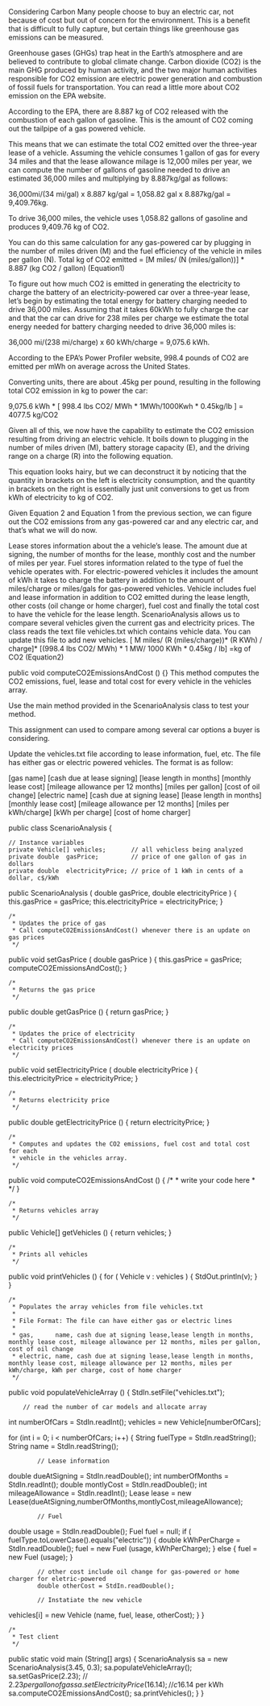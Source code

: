 Considering Carbon
Many people choose to buy an electric car, not because of cost but out of concern for the environment. This is a benefit that is difficult to fully capture, but certain things like greenhouse gas emissions can be measured.

Greenhouse gases (GHGs) trap heat in the Earth’s atmosphere and are believed to contribute to global climate change. Carbon dioxide (CO2) is the main GHG produced by human activity, and the two major human activities responsible for CO2 emission are electric power generation and combustion of fossil fuels for transportation. You can read a little more about CO2 emission on the EPA website.

According to the EPA, there are 8.887 kg of CO2 released with the combustion of each gallon of gasoline. This is the amount of CO2 coming out the tailpipe of a gas powered vehicle.

This means that we can estimate the total CO2 emitted over the three-year lease of a vehicle. Assuming the vehicle consumes 1 gallon of gas for every 34 miles and that the lease allowance milage is 12,000 miles per year, we can compute the number of gallons of gasoline needed to drive an estimated 36,000 miles and multiplying by 8.887kg/gal as follows:

36,000mi/(34 mi/gal) x 8.887 kg/gal = 1,058.82 gal x 8.887kg/gal = 9,409.76kg.

To drive 36,000 miles, the vehicle uses 1,058.82 gallons of gasoline and produces 9,409.76 kg of CO2.

You can do this same calculation for any gas-powered car by plugging in the number of miles driven (M) and the fuel efficiency of the vehicle in miles per gallon (N).
Total kg of CO2 emitted = [M miles/ (N (miles/gallon))] * 8.887 (kg CO2 / gallon)  (Equation1)

To figure out how much CO2 is emitted in generating the electricity to charge the battery of an electricity-powered car over a three-year lease, let’s begin by estimating the total energy for battery charging needed to drive 36,000 miles. Assuming that it takes 60kWh to fully charge the car and that the car can drive for 238 miles per charge we estimate the total energy needed for battery charging needed to drive 36,000 miles is:

36,000 mi/(238 mi/charge) x 60 kWh/charge = 9,075.6 kWh.

According to the EPA’s Power Profiler website, 998.4 pounds of CO2 are emitted per mWh on average across the United States.

Converting units, there are about .45kg per pound, resulting in the following total CO2 emission in kg to power the car:

9,075.6 kWh * [ 998.4 lbs CO2/ MWh * 1MWh/1000Kwh * 0.45kg/lb ] = 4077.5 kg/CO2

Given all of this, we now have the capability to estimate the CO2 emission resulting from driving an electric vehicle. It boils down to plugging in the number of miles driven (M), battery storage capacity (E), and the driving range on a charge (R) into the following equation.


This equation looks hairy, but we can deconstruct it by noticing that the quantity in brackets on the left is electricity consumption, and the quantity in brackets on the right is essentially just unit conversions to get us from kWh of electricity to kg of CO2.

Given Equation 2 and Equation 1 from the previous section, we can figure out the CO2 emissions from any gas-powered car and any electric car, and that’s what we will do now.

Lease stores information about the a vehicle’s lease.  The amount due at signing, the number of months for the lease, monthly cost and the number of miles per year.
Fuel stores information related to the type of fuel the vehicle operates with. For electric-powered vehicles it includes the amount of kWh it takes to charge the battery in addition to the amount of miles/charge or miles/gals for gas-powered vehicles.
Vehicle includes fuel and lease information in addition to CO2 emitted during the lease length, other costs (oil change or home charger), fuel cost and finally the total cost to have the vehicle for the lease length.
ScenarioAnalysis allows us to compare several vehicles given the current gas and electricity prices. The class reads the text file vehicles.txt which contains vehicle data. You can update this file to add new vehicles.
[ M miles/ (R (miles/charge))*  (R KWh) / charge]* [(998.4 lbs CO2/ MWh) * 1 MW/ 1000 KWh * 0.45kg / lb] =kg of CO2   (Equation2)





 public void computeCO2EmissionsAndCost () {}
This method computes the CO2 emissions, fuel, lease and total cost for every vehicle in the vehicles array.

Use the main method provided in the ScenarioAnalysis class to test your method.

This assignment can used to compare among several car options a buyer is considering.

Update the vehicles.txt file according to lease information, fuel, etc. The file has either gas or electric powered vehicles. The format is as follow:

[gas	name]	[cash due at lease signing]	[lease length in months]	[monthly lease cost]	[mileage allowance per 12 months]	[miles per gallon]	[cost of oil change]
[electric	name]	[cash due at signing lease]	[lease length in months]	[monthly lease cost]	[mileage allowance per 12 months]	[miles per kWh/charge]	[kWh per charge]	[cost of home charger]





public class ScenarioAnalysis {

    // Instance variables
    private Vehicle[] vehicles;       // all vehicless being analyzed 
    private double  gasPrice;         // price of one gallon of gas in dollars
    private double  electricityPrice; // price of 1 kWh in cents of a dollar, c$/kWh

public ScenarioAnalysis ( double gasPrice, double electricityPrice ) {
        this.gasPrice = gasPrice;
        this.electricityPrice = electricityPrice;
    }

    /*
     * Updates the price of gas
     * Call computeCO2EmissionsAndCost() whenever there is an update on gas prices
     */
public void setGasPrice ( double gasPrice ) {
        this.gasPrice = gasPrice;
        computeCO2EmissionsAndCost();
    }

    /*
     * Returns the gas price
     */ 
public double getGasPrice () {
        return gasPrice;
    }

    /*
     * Updates the price of electricity
     * Call computeCO2EmissionsAndCost() whenever there is an update on electricity prices
     */
public void setElectricityPrice ( double electricityPrice ) {
        this.electricityPrice = electricityPrice;
    }
    
    /*
     * Returns electricity price
     */
public double getElectricityPrice () {
        return electricityPrice;
    }

    /*
     * Computes and updates the CO2 emissions, fuel cost and total cost for each 
     * vehicle in the vehicles array.
     */
public void computeCO2EmissionsAndCost () {
     /*
      * write your code here
      *
      */
    }

    /*
     * Returns vehicles array
     */
public Vehicle[] getVehicles () {
        return vehicles;
    }

    /*
     * Prints all vehicles
     */
public void printVehicles () {
        for ( Vehicle v : vehicles ) {
            StdOut.println(v);
        }
    }

    /*
     * Populates the array vehicles from file vehicles.txt
     * 
     * File Format: The file can have either gas or electric lines
     * 
     * gas,      name, cash due at signing lease,lease length in months, monthly lease cost, mileage allowance per 12 months, miles per gallon, cost of oil change
     * electric, name, cash due at signing lease,lease length in months, monthly lease cost, mileage allowance per 12 months, miles per kWh/charge, kWh per charge, cost of home charger
     */ 
public void populateVehicleArray () {
        StdIn.setFile("vehicles.txt");

        // read the number of car models and allocate array
int numberOfCars = StdIn.readInt();
        vehicles = new Vehicle[numberOfCars];

   for (int i = 0; i < numberOfCars; i++) {
            String fuelType = StdIn.readString();
            String name     = StdIn.readString();

            // Lease information
  double dueAtSigning  = StdIn.readDouble();
            int numberOfMonths = StdIn.readInt();
            double montlyCost  = StdIn.readDouble();
            int mileageAllowance = StdIn.readInt();
            Lease lease = new Lease(dueAtSigning,numberOfMonths,montlyCost,mileageAllowance);

            // Fuel
  double usage = StdIn.readDouble();
            Fuel fuel = null; 
            if ( fuelType.toLowerCase().equals("electric")) {
                double kWhPerCharge = StdIn.readDouble();
                fuel = new Fuel (usage, kWhPerCharge);
            } else {
                fuel = new Fuel (usage);
            }

            // other cost include oil change for gas-powered or home charger for eletric-powered
            double otherCost = StdIn.readDouble();

            // Instatiate the new vehicle
  vehicles[i] = new Vehicle (name, fuel, lease, otherCost);
        }
    }

    /*
     * Test client
     */
 public static void main (String[] args) {
        ScenarioAnalysis sa = new ScenarioAnalysis(3.45, 0.3);
        sa.populateVehicleArray();
        sa.setGasPrice(2.23);           // $2.23 per gallon of gas
        sa.setElectricityPrice(16.14);  // c$16.14 per kWh
        sa.computeCO2EmissionsAndCost();
        sa.printVehicles();
    }
}
